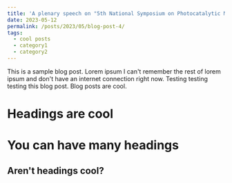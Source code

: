 ```yaml
---
title: 'A plenary speech on "5th National Symposium on Photocatalytic Material Innovation and Application" Conference'
date: 2023-05-12
permalink: /posts/2023/05/blog-post-4/
tags:
  - cool posts
  - category1
  - category2
---
```


This is a sample blog post. Lorem ipsum I can't remember the rest of lorem ipsum and don't have an internet connection right now. Testing testing testing this blog post. Blog posts are cool.

Headings are cool
======

You can have many headings
======

Aren't headings cool?
------
